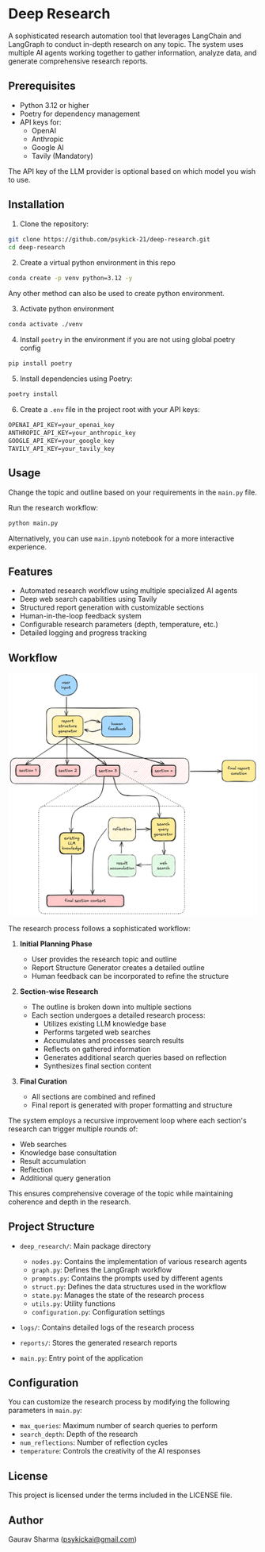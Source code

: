 # Deep Research

A sophisticated research automation tool that leverages LangChain and LangGraph to conduct in-depth research on any topic. The system uses multiple AI agents working together to gather information, analyze data, and generate comprehensive research reports.

## Prerequisites

- Python 3.12 or higher
- Poetry for dependency management
- API keys for:
  - OpenAI
  - Anthropic
  - Google AI
  - Tavily (Mandatory)

The API key of the LLM provider is optional based on which model you wish to use.

## Installation

1. Clone the repository:
```bash
git clone https://github.com/psykick-21/deep-research.git
cd deep-research
```

2. Create a virtual python environment in this repo
```bash
conda create -p venv python=3.12 -y
```

Any other method can also be used to create python environment.

3. Activate python environment
```bash
conda activate ./venv
```

4. Install `poetry` in the environment if you are not using global poetry config
```bash
pip install poetry
```

5. Install dependencies using Poetry:
```bash
poetry install
```

6. Create a `.env` file in the project root with your API keys:
```
OPENAI_API_KEY=your_openai_key
ANTHROPIC_API_KEY=your_anthropic_key
GOOGLE_API_KEY=your_google_key
TAVILY_API_KEY=your_tavily_key
```

## Usage

Change the topic and outline based on your requirements in the `main.py` file.

Run the research workflow:
```bash
python main.py
```

Alternatively, you can use `main.ipynb` notebook for a more interactive experience.

## Features

- Automated research workflow using multiple specialized AI agents
- Deep web search capabilities using Tavily
- Structured report generation with customizable sections
- Human-in-the-loop feedback system
- Configurable research parameters (depth, temperature, etc.)
- Detailed logging and progress tracking

## Workflow

![Research Workflow](extra/diagram.png)

The research process follows a sophisticated workflow:

1. **Initial Planning Phase**
   - User provides the research topic and outline
   - Report Structure Generator creates a detailed outline
   - Human feedback can be incorporated to refine the structure

2. **Section-wise Research**
   - The outline is broken down into multiple sections
   - Each section undergoes a detailed research process:
     - Utilizes existing LLM knowledge base
     - Performs targeted web searches
     - Accumulates and processes search results
     - Reflects on gathered information
     - Generates additional search queries based on reflection
     - Synthesizes final section content

3. **Final Curation**
   - All sections are combined and refined
   - Final report is generated with proper formatting and structure

The system employs a recursive improvement loop where each section's research can trigger multiple rounds of:
- Web searches
- Knowledge base consultation
- Result accumulation
- Reflection
- Additional query generation

This ensures comprehensive coverage of the topic while maintaining coherence and depth in the research.

## Project Structure

- `deep_research/`: Main package directory
  - `nodes.py`: Contains the implementation of various research agents
  - `graph.py`: Defines the LangGraph workflow
  - `prompts.py`: Contains the prompts used by different agents
  - `struct.py`: Defines the data structures used in the workflow
  - `state.py`: Manages the state of the research process
  - `utils.py`: Utility functions
  - `configuration.py`: Configuration settings

- `logs/`: Contains detailed logs of the research process
- `reports/`: Stores the generated research reports
- `main.py`: Entry point of the application

## Configuration

You can customize the research process by modifying the following parameters in `main.py`:

- `max_queries`: Maximum number of search queries to perform
- `search_depth`: Depth of the research
- `num_reflections`: Number of reflection cycles
- `temperature`: Controls the creativity of the AI responses

## License

This project is licensed under the terms included in the LICENSE file.

## Author

Gaurav Sharma (psykickai@gmail.com)
